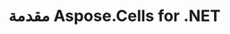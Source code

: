 ﻿---
title: مقدمة Aspose.Cells for .NET
type: docs
weight: 10
url: /ar/net/introduction-of-aspose-cells-for-net/
---

